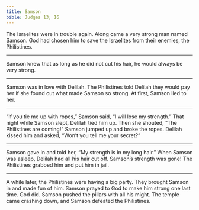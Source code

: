```yaml
---
title: Samson
bible: Judges 13; 16
---
```


The Israelites were in trouble again.
Along came a very strong man
named Samson. God had chosen
him to save the Israelites from
their enemies, the Philistines.

---

Samson knew that as long as
he did not cut his hair,
he would always be very strong.

---

Samson was in love with Delilah.
The Philistines told Delilah they
would pay her if she found out
what made Samson so strong.
At first, Samson lied to her.

---

“If you tie me up with ropes,”
Samson said, “I will lose my strength.”
That night while Samson slept,
Delilah tied him up. Then she shouted,
“The Philistines are coming!”
Samson jumped up and broke the ropes.
Delilah kissed him and asked,
“Won’t you tell me your secret?”

---

Samson gave in and told her,
“My strength is in my long hair.”
When Samson was asleep,
Delilah had all his hair cut off.
Samson’s strength was gone!
The Philistines grabbed him
and put him in jail.

---

A while later, the Philistines were having
a big party. They brought Samson in
and made fun of him.
Samson prayed to God to make him
strong one last time. God did.
Samson pushed the pillars with all his
might. The temple came crashing down,
and Samson defeated the Philistines.

